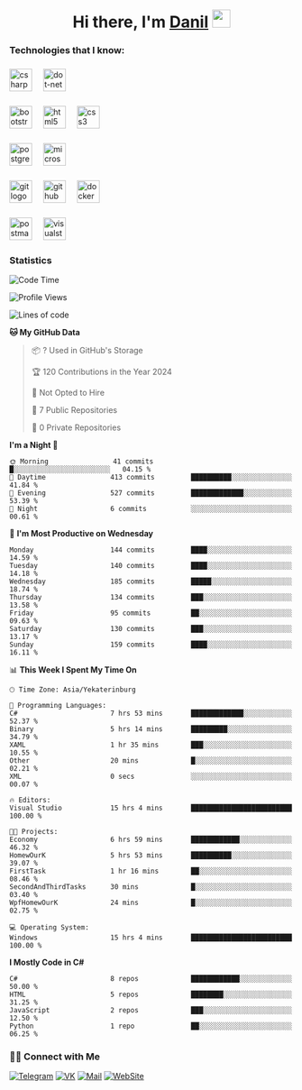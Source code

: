 <h1 align="center">Hi there, I'm <a href="https://vk.com/heindale" target="_blank">Danil</a> 
<img src="https://github.com/blackcater/blackcater/raw/main/images/Hi.gif" height="32"/></h1>

<h3 align="left">Technologies that I know:</h3>

###

<div align="left">
  <img src="https://img.shields.io/badge/C Sharp-239120?logo=csharp&logoColor=white&style=for-the-badge" height="40" alt="csharp logo"  />
  <img width="12" />
  <img src="https://img.shields.io/badge/.NET-512BD4?logo=dotnet&logoColor=white&style=for-the-badge" height="40" alt="dot-net logo"  />
  <img width="12" />
</div>

###

<div align="left">
  <img src="https://img.shields.io/badge/Bootstrap-7952B3?logo=bootstrap&logoColor=white&style=for-the-badge" height="40" alt="bootstrap logo"  />
  <img width="12" />
  <img src="https://img.shields.io/badge/HTML5-E34F26?logo=html5&logoColor=white&style=for-the-badge" height="40" alt="html5 logo"  />
  <img width="12" />
  <img src="https://img.shields.io/badge/CSS3-1572B6?logo=css3&logoColor=white&style=for-the-badge" height="40" alt="css3 logo"  />
</div>

###

<div align="left">
  <img src="https://img.shields.io/badge/PostgreSQL-4169E1?logo=postgresql&logoColor=white&style=for-the-badge" height="40" alt="postgresql logo"  />
  <img width="12" />
  <img src="https://img.shields.io/badge/Microsoft SQL Server-CC2927?logo=microsoftsqlserver&logoColor=white&style=for-the-badge" height="40" alt="microsoftsqlserver logo"  />
</div>

###

<div align="left">
  <img src="https://img.shields.io/badge/Git-F05032?logo=git&logoColor=white&style=for-the-badge" height="40" alt="git logo"  />
  <img width="12" />
  <img src="https://img.shields.io/badge/GitHub-181717?logo=github&logoColor=white&style=for-the-badge" height="40" alt="github logo"  />
  <img width="12" />
  <img src="https://img.shields.io/badge/Docker-2496ED?logo=docker&logoColor=white&style=for-the-badge" height="40" alt="docker logo"  />
</div>

###

<div align="left">
  <img src="https://img.shields.io/badge/Postman-FF6C37?logo=postman&logoColor=black&style=for-the-badge" height="40" alt="postman logo"  />
  <img width="12" />
  <img src="https://img.shields.io/badge/Visual Studio-5C2D91?logo=visualstudio&logoColor=white&style=for-the-badge" height="40" alt="visualstudio logo"  />
</div>

###

<h3 align="left">Statistics</h3>

<!--START_SECTION:waka-->
![Code Time](http://img.shields.io/badge/Code%20Time-126%20hrs%208%20mins-blue)

![Profile Views](http://img.shields.io/badge/Profile%20Views-0-blue)

![Lines of code](https://img.shields.io/badge/From%20Hello%20World%20I%27ve%20Written-696.8%20thousand%20lines%20of%20code-blue)

**🐱 My GitHub Data** 

> 📦 ? Used in GitHub's Storage 
 > 
> 🏆 120 Contributions in the Year 2024
 > 
> 🚫 Not Opted to Hire
 > 
> 📜 7 Public Repositories 
 > 
> 🔑 0 Private Repositories 
 > 
**I'm a Night 🦉** 

```text
🌞 Morning                41 commits          █░░░░░░░░░░░░░░░░░░░░░░░░   04.15 % 
🌆 Daytime                413 commits         ██████████░░░░░░░░░░░░░░░   41.84 % 
🌃 Evening                527 commits         █████████████░░░░░░░░░░░░   53.39 % 
🌙 Night                  6 commits           ░░░░░░░░░░░░░░░░░░░░░░░░░   00.61 % 
```
📅 **I'm Most Productive on Wednesday** 

```text
Monday                   144 commits         ████░░░░░░░░░░░░░░░░░░░░░   14.59 % 
Tuesday                  140 commits         ████░░░░░░░░░░░░░░░░░░░░░   14.18 % 
Wednesday                185 commits         █████░░░░░░░░░░░░░░░░░░░░   18.74 % 
Thursday                 134 commits         ███░░░░░░░░░░░░░░░░░░░░░░   13.58 % 
Friday                   95 commits          ██░░░░░░░░░░░░░░░░░░░░░░░   09.63 % 
Saturday                 130 commits         ███░░░░░░░░░░░░░░░░░░░░░░   13.17 % 
Sunday                   159 commits         ████░░░░░░░░░░░░░░░░░░░░░   16.11 % 
```


📊 **This Week I Spent My Time On** 

```text
🕑︎ Time Zone: Asia/Yekaterinburg

💬 Programming Languages: 
C#                       7 hrs 53 mins       █████████████░░░░░░░░░░░░   52.37 % 
Binary                   5 hrs 14 mins       █████████░░░░░░░░░░░░░░░░   34.79 % 
XAML                     1 hr 35 mins        ███░░░░░░░░░░░░░░░░░░░░░░   10.55 % 
Other                    20 mins             █░░░░░░░░░░░░░░░░░░░░░░░░   02.21 % 
XML                      0 secs              ░░░░░░░░░░░░░░░░░░░░░░░░░   00.07 % 

🔥 Editors: 
Visual Studio            15 hrs 4 mins       █████████████████████████   100.00 % 

🐱‍💻 Projects: 
Economy                  6 hrs 59 mins       ████████████░░░░░░░░░░░░░   46.32 % 
HomewOurK                5 hrs 53 mins       ██████████░░░░░░░░░░░░░░░   39.07 % 
FirstTask                1 hr 16 mins        ██░░░░░░░░░░░░░░░░░░░░░░░   08.46 % 
SecondAndThirdTasks      30 mins             █░░░░░░░░░░░░░░░░░░░░░░░░   03.40 % 
WpfHomewOurK             24 mins             █░░░░░░░░░░░░░░░░░░░░░░░░   02.75 % 

💻 Operating System: 
Windows                  15 hrs 4 mins       █████████████████████████   100.00 % 
```

**I Mostly Code in C#** 

```text
C#                       8 repos             ████████████░░░░░░░░░░░░░   50.00 % 
HTML                     5 repos             ████████░░░░░░░░░░░░░░░░░   31.25 % 
JavaScript               2 repos             ███░░░░░░░░░░░░░░░░░░░░░░   12.50 % 
Python                   1 repo              ██░░░░░░░░░░░░░░░░░░░░░░░   06.25 % 
```




<!--END_SECTION:waka-->

<h3> 🤝🏻 Connect with Me </h3>

[![Telegram](https://img.shields.io/badge/Telegram-2CA5E0?style=for-the-badge&logo=telegram&logoColor=white)](https://t.me/heindaledev)
[![VK](https://img.shields.io/badge/вконтакте-%232E87FB.svg?&style=for-the-badge&logo=vk&logoColor=white)](https://vk.com/heindale)
[![Mail](https://img.shields.io/badge/Email-red?&style=for-the-badge&logo=Mail.Ru)](mailto:example@ex.com)
[![WebSite](https://img.shields.io/badge/-website-green?style=for-the-badge)](http://heindale.is-a.dev/)

